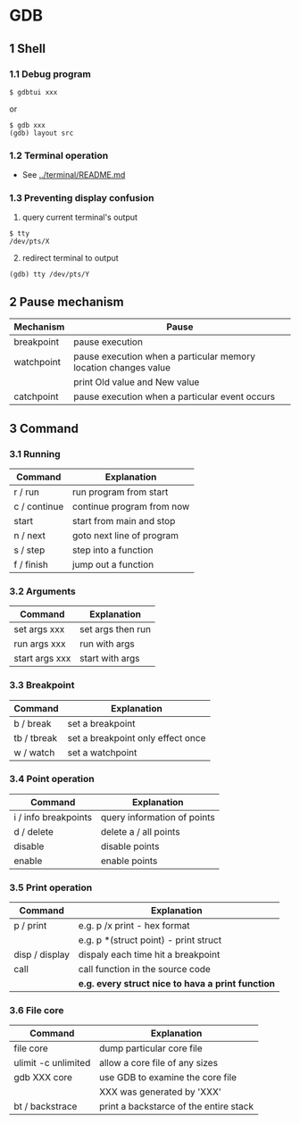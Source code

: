 # GDB

## 1 Shell
### 1.1 Debug program
``` shell
$ gdbtui xxx
```
or
``` shell
$ gdb xxx
(gdb) layout src
```

### 1.2 Terminal operation
* See [../terminal/README.md](../terminal/README.md)

### 1.3 Preventing display confusion
1. query current terminal's output
``` shell
$ tty
/dev/pts/X
``` 
2. redirect terminal to output
``` shell
(gdb) tty /dev/pts/Y
```

## 2 Pause mechanism
| Mechanism     | Pause                                                           |
| ------------- | --------------------------------------------------------------- |
| breakpoint    | pause execution                                                 |
| watchpoint    | pause execution when a particular memory location changes value |
|               | print Old value and New value                                   |
| catchpoint    | pause execution when a particular event occurs                  |


## 3 Command
### 3.1 Running
| Command       | Explanation               |
| ------------- | ------------------------- |
| r / run       | run program from start    |
| c / continue  | continue program from now |
| start         | start from main and stop  |
| n / next      | goto next line of program |
| s / step      | step into a function      |
| f / finish    | jump out a function       |

### 3.2 Arguments
| Command        | Explanation               |
| -------------- | ------------------------- |
| set args xxx   | set args then run         |
| run args xxx   | run with args             |
| start args xxx | start with args           |

### 3.3 Breakpoint
| Command       | Explanation                       |
| ------------- | --------------------------------- |
| b / break     | set a breakpoint                  |
| tb / tbreak   | set a breakpoint only effect once |
| w / watch     | set a watchpoint                  |

### 3.4 Point operation
| Command              | Explanation                 |
| -------------------- | --------------------------- |
| i / info breakpoints | query information of points |
| d / delete           | delete a / all points       |
| disable              | disable points              |
| enable               | enable points               |

### 3.5 Print operation
| Command              | Explanation                                         |
| -------------------- | --------------------------------------------------- |
| p / print            | e.g. p /x print - hex format                        |
|                      | e.g. p *(struct point) - print struct               |
| disp / display       | dispaly each time hit a breakpoint                  |
| call                 | call function in the source code                    |
|                      | **e.g. every struct nice to hava a print function** |

### 3.6 File core
| Command             | Explanation                            |
| ------------------- | -------------------------------------- |
| file core           | dump particular core file              |
| ulimit -c unlimited | allow a core file of any sizes         |
| gdb XXX core        | use GDB to examine the core file       |
|                     | XXX was generated by 'XXX'             |
| bt / backstrace     | print a backstarce of the entire stack |